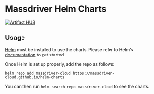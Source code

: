 # Massdriver Helm Charts

[![Artifact HUB](https://img.shields.io/endpoint?url=https://artifacthub.io/badge/repository/massdriver-cloud)](https://artifacthub.io/packages/search?repo=massdriver-cloud)

## Usage

[Helm](https://helm.sh) must be installed to use the charts.
Please refer to Helm's [documentation](https://helm.sh/docs/) to get started.

Once Helm is set up properly, add the repo as follows:

```console
helm repo add massdriver-cloud https://massdriver-cloud.github.io/helm-charts
```

You can then run `helm search repo massdriver-cloud` to see the charts.
